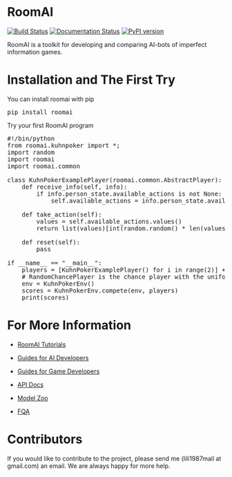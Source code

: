# RoomAI

[![Build Status](https://travis-ci.org/roomai/RoomAI.svg?branch=master)](https://travis-ci.org/roomai/RoomAI.svg?branch=master)
[![Documentation Status](https://readthedocs.org/projects/roomai/badge/?version=latest)](http://roomai.readthedocs.io/en/latest/?badge=latest)
[![PyPI version](https://badge.fury.io/py/roomai.svg)](https://pypi.python.org/pypi/roomai)



RoomAI is a toolkit for developing and comparing AI-bots of imperfect information games.



# Installation and The First Try

You can install roomai with pip

<pre>
pip install roomai
</pre>

Try your first RoomAI program


<pre>
#!/bin/python
from roomai.kuhnpoker import *;
import random
import roomai
import roomai.common

class KuhnPokerExamplePlayer(roomai.common.AbstractPlayer):
    def receive_info(self, info):
        if info.person_state.available_actions is not None:
            self.available_actions = info.person_state.available_actions

    def take_action(self):
        values = self.available_actions.values()
        return list(values)[int(random.random() * len(values))]

    def reset(self):
        pass

if __name__ == "__main__":
    players = [KuhnPokerExamplePlayer() for i in range(2)] + [roomai.common.RandomPlayerChance()]
    # RandomChancePlayer is the chance player with the uniform distribution over every output
    env = KuhnPokerEnv()
    scores = KuhnPokerEnv.compete(env, players)
    print(scores)
</pre>



# For More Information

 - [RoomAI Tutorials](docs/document/tutorials.md)
 
 - [Guides for AI Developers](docs/document/guides_ai.md)
 
 - [Guides for Game Developers](docs/document/guides_game.md)
 
 - [API Docs](http://roomai.readthedocs.io/en/latest/?badge=latest)
 
 - [Model Zoo](docs/document/model_zoo.md)
 
 - [FQA](docs/document/fqa.md)
 

# Contributors

If you would like to contribute to the project, please send me (lili1987mail at gmail.com) an email. We are always happy for more help.
